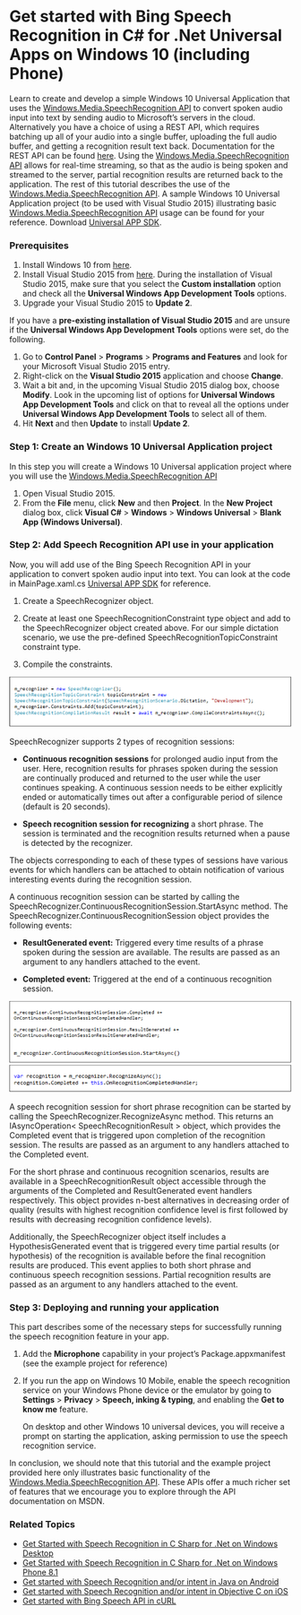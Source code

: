 <!--
NavPath: Bing Speech API/Speech Recognition/Windows API
LinkLabel: Get started with Windows 10 Universal App
Url: Speech-api/documentation/GetStarted/GetStartedCSharpWin10
Weight: 2
-->

# Get started with Bing Speech Recognition in C&#35; for .Net Universal Apps on Windows 10 (including Phone)

Learn to create and develop a simple Windows 10 Universal Application that uses the [Windows.Media.SpeechRecognition API](https://msdn.microsoft.com/en-us/library/windows.media.speechrecognition.aspx) to convert spoken audio input into text by sending audio to Microsoft’s servers in the cloud. Alternatively you have a choice of using a REST API, which requires batching up all of your audio into a single buffer, uploading the full audio buffer, and getting a recognition result text back. Documentation for the REST API can be found [here](../API-Reference-REST/BingVoiceRecognition.md). Using the [Windows.Media.SpeechRecognition API](https://msdn.microsoft.com/en-us/library/windows.media.speechrecognition.aspx) allows for real-time streaming, so that as the audio is being spoken and streamed to the server, partial recognition results are returned back to the application. The rest of this tutorial describes the use of the [Windows.Media.SpeechRecognition API](https://msdn.microsoft.com/en-us/library/windows.media.speechrecognition.aspx). A sample Windows 10 Universal Application project (to be used with Visual Studio 2015) illustrating basic [Windows.Media.SpeechRecognition API](https://msdn.microsoft.com/en-us/library/windows.media.speechrecognition.aspx) usage can be found for your reference. Download [Universal APP SDK](https://oxfordportal.blob.core.windows.net/example-speech/SpeechRecognitionExample.UniversalApp.zip).

### Prerequisites

1.	Install Windows 10 from [here](http://dev.windows.com/en-us/).
2.	Install Visual Studio 2015 from [here](http://dev.windows.com/en-us/). During the installation of Visual Studio 2015, make sure that you select the **Custom installation** option and check all the **Universal Windows App Development Tools** options.
3.	Upgrade your Visual Studio 2015 to **Update 2**.

If you have a **pre-existing installation of Visual Studio 2015** and are unsure if the **Universal Windows App Development Tools** options were set, do the following.

1. Go to **Control Panel** > **Programs** > **Programs and Features** and look for your Microsoft Visual Studio 2015 entry.
2. Right-click on the **Visual Studio 2015** application and choose **Change**.
3. Wait a bit and, in the upcoming Visual Studio 2015 dialog box, choose **Modify**. Look in the upcoming list of options for **Universal Windows App Development Tools** and click on that to reveal all the options under **Universal Windows App Development Tools** to select all of them.
4. Hit **Next** and then **Update** to install **Update 2**.

### Step 1: Create an Windows 10 Universal Application project

In this step you will create a Windows 10 Universal application project where you will use the [Windows.Media.SpeechRecognition API](https://msdn.microsoft.com/en-us/library/windows.media.speechrecognition.aspx)

1. Open Visual Studio 2015.
2. From the **File** menu, click **New** and then **Project**.
In the **New Project** dialog box, click **Visual C#** > **Windows** > **Windows Universal** > **Blank App (Windows Universal)**.

### Step 2: Add Speech Recognition API use in your application
Now, you will add use of the Bing Speech Recognition API in your application to convert spoken audio input into text. You can look at the code in MainPage.xaml.cs [Universal APP SDK](https://oxfordportal.blob.core.windows.net/example-speech/SpeechRecognitionExample.UniversalApp.zip) for reference.

1. Create a SpeechRecognizer object.

2. Create at least one SpeechRecognitionConstraint type object and add to the SpeechRecognizer object created above. For our simple dictation scenario, we use the pre-defined SpeechRecognitionTopicConstraint constraint type.

3. Compile the constraints.

![windows-doc001](../Images/windows-doc001.png)

SpeechRecognizer supports 2 types of recognition sessions:

* **Continuous recognition sessions** for prolonged audio input from the user. Here, recognition results for phrases spoken during the session are continually produced and returned to the user while the user continues speaking. A continuous session needs to be either explicitly ended or automatically times out after a configurable period of silence (default is 20 seconds).

* **Speech recognition session for recognizing** a short phrase. The session is terminated and the recognition results returned when a pause is detected by the recognizer.

The objects corresponding to each of these types of sessions have various events for which handlers can be attached to obtain notification of various interesting events during the recognition session.

A continuous recognition session can be started by calling the SpeechRecognizer.ContinuousRecognitionSession.StartAsync method. The SpeechRecognizer.ContinuousRecognitionSession object provides the following events:

* **ResultGenerated event:** Triggered every time results of a phrase spoken during the session are available. The results are passed as an argument to any handlers attached to the event.

* **Completed event:** Triggered at the end of a continuous recognition session.

![windows-doc002](../Images/windows-doc002.png)
![windows-doc003](../Images/windows-doc003.png)

A speech recognition session for short phrase recognition can be started by calling the SpeechRecognizer.RecognizeAsync method. This returns an IAsyncOperation< SpeechRecognitionResult > object, which provides the Completed event that is triggered upon completion of the recognition session. The results are passed as an argument to any handlers attached to the Completed event.

For the short phrase and continuous recognition scenarios, results are available in a SpeechRecognitionResult object accessible through the arguments of the Completed and ResultGenerated event handlers respectively. This object provides n-best alternatives in decreasing order of quality (results with highest recognition confidence level is first followed by results with decreasing recognition confidence levels).

Additionally, the SpeechRecognizer object itself includes a HypothesisGenerated event that is triggered every time partial results (or hypothesis) of the recognition is available before the final recognition results are produced. This event applies to both short phrase and continuous speech recognition sessions. Partial recognition results are passed as an argument to any handlers attached to the event.

### Step 3: Deploying and running your application
This part describes some of the necessary steps for successfully running the speech recognition feature in your app.

1. Add the **Microphone** capability in your project’s Package.appxmanifest (see the example project for reference)
2. If you run the app on Windows 10 Mobile, enable the speech recognition service on your Windows Phone device or the emulator by going to **Settings** > **Privacy** > **Speech, inking & typing**, and enabling the **Get to know me** feature.

      On desktop and other Windows 10 universal devices, you will receive a prompt on starting the application, asking permission to use the speech recognition service.

In conclusion, we should note that this tutorial and the example project provided here only illustrates basic functionality of the [Windows.Media.SpeechRecognition API](https://msdn.microsoft.com/en-us/library/windows.media.speechrecognition.aspx). These APIs offer a much richer set of features that we encourage you to explore through the API documentation on MSDN.

### <a name="Related">Related Topics</a>
* [Get Started with Speech Recognition in C Sharp for .Net on Windows Desktop](GetStartedCSharpDesktop.md)
* [Get Started with Speech Recognition in C Sharp for .Net on Windows Phone 8.1](GetStartedCSharpWinPhone.md)
* [Get started with Speech Recognition and/or intent in Java on Android](GetStartedJavaAndroid.md)
* [Get started with Speech Recognition and/or intent in Objective C on iOS](Get-Started-ObjectiveC-iOS.md)
* [Get started with Bing Speech API in cURL](GetStarted-cURL.md)

